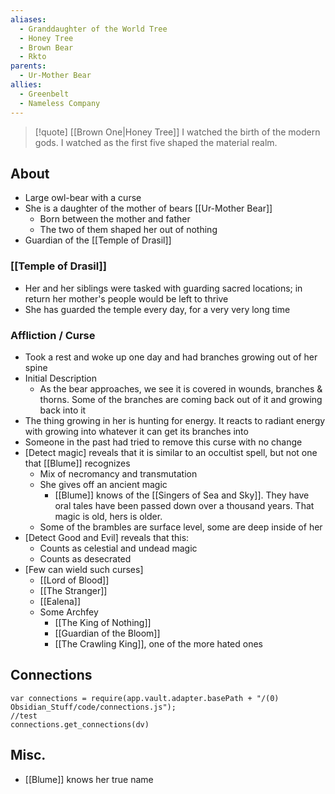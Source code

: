 ```yaml
---
aliases:
  - Granddaughter of the World Tree
  - Honey Tree
  - Brown Bear
  - Rkto
parents:
  - Ur-Mother Bear
allies:
  - Greenbelt
  - Nameless Company
---
```

> [!quote] [[Brown One|Honey Tree]]
> I watched the birth of the modern gods. I watched as the first five shaped the material realm.

## About
- Large owl-bear with a curse
- She is a daughter of the mother of bears [[Ur-Mother Bear]]
	- Born between the mother and father
	- The two of them shaped her out of nothing
- Guardian of the [[Temple of Drasil]]

### [[Temple of Drasil]]
- Her and her siblings were tasked with guarding sacred locations; in return her mother's people would be left to thrive
- She has guarded the temple every day, for a very very long time

### Affliction / Curse
- Took a rest and woke up one day and had branches growing out of her spine
- Initial Description
	- As the bear approaches, we see it is covered in wounds, branches & thorns. Some of the branches are coming back out of it and growing back into it
- The thing growing in her is hunting for energy. It reacts to radiant energy with growing into whatever it can get its branches into
- Someone in the past had tried to remove this curse with no change
- [Detect magic] reveals that it is similar to an occultist spell, but not one that [[Blume]] recognizes
	- Mix of necromancy and transmutation
	- She gives off an ancient magic
		- [[Blume]] knows of the [[Singers of Sea and Sky]]. They have oral tales have been passed down over a thousand years. That magic is old, hers is older.
	- Some of the brambles are surface level, some are deep inside of her
- [Detect Good and Evil] reveals that this:
	- Counts as celestial and undead magic
	- Counts as desecrated
- [Few can wield such curses]
	- [[Lord of Blood]]
	- [[The Stranger]]
	- [[Ealena]]
	- Some Archfey
		- [[The King of Nothing]]
		- [[Guardian of the Bloom]]
		- [[The Crawling King]], one of the more hated ones

## Connections
```dataviewjs
var connections = require(app.vault.adapter.basePath + "/(0) Obsidian_Stuff/code/connections.js");
//test
connections.get_connections(dv)
```

## Misc.
- [[Blume]] knows her true name